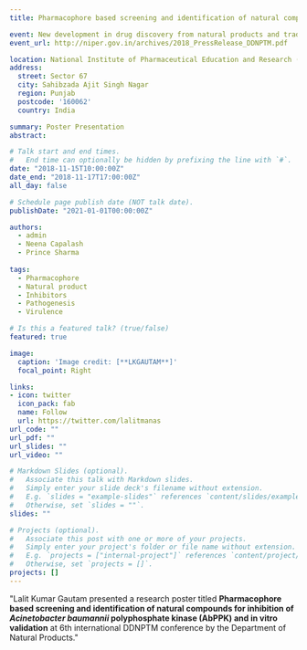 ```yaml
---
title: Pharmacophore based screening and identification of natural compounds for inhibition of Acinetobacter baumannii polyphosphate kinase (AbPPK) and in vitro validation

event: New development in drug discovery from natural products and traditional medicines (DDNPTM-2018)
event_url: http://niper.gov.in/archives/2018_PressRelease_DDNPTM.pdf

location: National Institute of Pharmaceutical Education and Research (NIPER) Mohali
address:
  street: Sector 67
  city: Sahibzada Ajit Singh Nagar
  region: Punjab
  postcode: '160062'
  country: India

summary: Poster Presentation
abstract: 

# Talk start and end times.
#   End time can optionally be hidden by prefixing the line with `#`.
date: "2018-11-15T10:00:00Z"
date_end: "2018-11-17T17:00:00Z"
all_day: false

# Schedule page publish date (NOT talk date).
publishDate: "2021-01-01T00:00:00Z"

authors:
  - admin
  - Neena Capalash
  - Prince Sharma
  
tags:
  - Pharmacophore
  - Natural product
  - Inhibitors
  - Pathogenesis
  - Virulence

# Is this a featured talk? (true/false)
featured: true

image:
  caption: 'Image credit: [**LKGAUTAM**]'
  focal_point: Right

links:
- icon: twitter
  icon_pack: fab
  name: Follow
  url: https://twitter.com/lalitmanas
url_code: ""
url_pdf: ""
url_slides: ""
url_video: ""

# Markdown Slides (optional).
#   Associate this talk with Markdown slides.
#   Simply enter your slide deck's filename without extension.
#   E.g. `slides = "example-slides"` references `content/slides/example-slides.md`.
#   Otherwise, set `slides = ""`.
slides: ""

# Projects (optional).
#   Associate this post with one or more of your projects.
#   Simply enter your project's folder or file name without extension.
#   E.g. `projects = ["internal-project"]` references `content/project/deep-learning/index.md`.
#   Otherwise, set `projects = []`.
projects: []
---
```


"Lalit Kumar Gautam presented a research poster titled **Pharmacophore based screening and identification of natural compounds for inhibition of *Acinetobacter baumannii* polyphosphate kinase (AbPPK) and in vitro validation** at 6th international DDNPTM conference by the Department of Natural Products."
